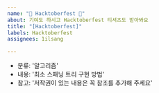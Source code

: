 ```yaml
---
name: "👾 Hacktoberfest 💓"
about: 기여도 하시고 Hacktoberfest 티셔츠도 받아봐요
title: "[Hacktoberfest]"
labels: Hacktoberfest
assignees: 1ilsang

---
```


<!--
전공기초에 관련된 내용들을 풀리퀘 해주세요!
분류에 맞는 폴더에 마크다운 방식으로 정리해 주시면 approve 하겠습니다.
-->

- 분류: '알고리즘'
- 내용: '최소 스패닝 트리 구현 방법'
- 참고: '저작권이 있는 내용은 꼭 참조를 추가해 주세요'
